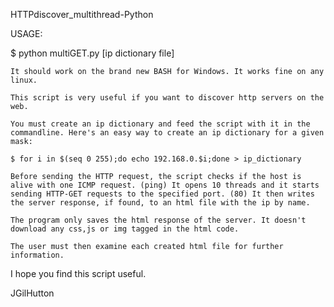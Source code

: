 HTTPdiscover_multithread-Python

USAGE:

$ python multiGET.py [ip dictionary file]

    It should work on the brand new BASH for Windows. It works fine on any linux.

    This script is very useful if you want to discover http servers on the web.

    You must create an ip dictionary and feed the script with it in the commandline. Here's an easy way to create an ip dictionary for a given mask:

    $ for i in $(seq 0 255);do echo 192.168.0.$i;done > ip_dictionary

    Before sending the HTTP request, the script checks if the host is alive with one ICMP request. (ping) It opens 10 threads and it starts sending HTTP-GET requests to the specified port. (80) It then writes the server response, if found, to an html file with the ip by name.

    The program only saves the html response of the server. It doesn't download any css,js or img tagged in the html code.

    The user must then examine each created html file for further information.

I hope you find this script useful.

JGilHutton